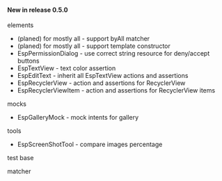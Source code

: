 #### New in release 0.5.0

elements

* (planed) for mostly all - support byAll matcher
* (planed) for mostly all - support template constructor
* EspPermissionDialog - use correct string resource for deny/accept buttons
* EspTextView - text color assertion
* EspEditText - inherit all EspTextView actions and assertions
* EspRecyclerView - action and assertions for RecyclerView
* EspRecyclerViewItem - action and assertions for RecyclerView items

mocks

* EspGalleryMock - mock intents for gallery

tools

* EspScreenShotTool - compare images percentage

test base

matcher
